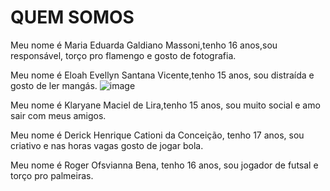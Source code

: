 # QUEM SOMOS



Meu nome é Maria Eduarda Galdiano Massoni,tenho 16 anos,sou responsável, torço pro flamengo e gosto de fotografia.

Meu nome é Eloah Evellyn Santana Vicente,tenho 15 anos, sou distraída e gosto de ler mangás.
![image](https://user-images.githubusercontent.com/108139142/178754471-b4f9ce98-9673-41c8-a21b-75c7f727cde3.png)


Meu nome é Klaryane Maciel de Lira,tenho 15 anos, sou muito social e amo sair com meus amigos.

Meu nome é Derick Henrique Cationi da Conceição, tenho 17 anos, sou criativo e nas horas vagas gosto de jogar bola.

Meu nome é Roger Ofsvianna Bena, tenho 16 anos, sou jogador de futsal e torço pro palmeiras. 
